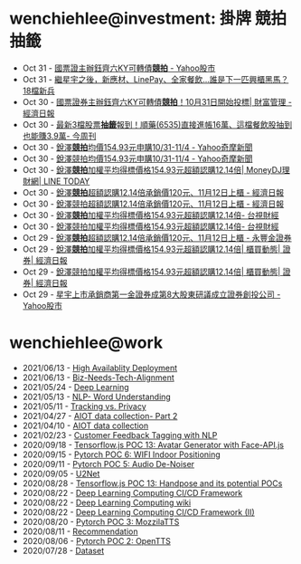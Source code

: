# wenchiehlee@investment: 掛牌 競拍 抽籤 

<!-- rss start -->
- Oct 31 - [國票證主辦鈺齊六KY可轉債<b>競拍</b> - Yahoo股市](https://www.google.com/url?rct=j&sa=t&url=https://tw.stock.yahoo.com/news/%25E5%259C%258B%25E7%25A5%25A8%25E8%25AD%2589%25E4%25B8%25BB%25E8%25BE%25A6-%25E9%2588%25BA%25E9%25BD%258A%25E5%2585%25ADky%25E5%258F%25AF%25E8%25BD%2589%25E5%2582%25B5%25E7%25AB%25B6%25E6%258B%258D-201000553.html&ct=ga&cd=CAIyIGMyMDFhNDU4NzAzY2ViODg6Y29tLnR3OnpoLVRXOlRX&usg=AOvVaw3ItsiHpHST14qMmEQ2qnwn)
- Oct 31 - [繼星宇之後，新應材、LinePay、全家餐飲…誰是下一匹興櫃黑馬？ 18檔新兵](https://www.google.com/url?rct=j&sa=t&url=https://tw.news.yahoo.com/%25E7%25B9%25BC%25E6%2598%259F%25E5%25AE%2587%25E4%25B9%258B%25E5%25BE%258C-%25E6%2596%25B0%25E6%2587%2589%25E6%259D%2590-linepay-%25E5%2585%25A8%25E5%25AE%25B6%25E9%25A4%2590%25E9%25A3%25B2-%25E8%25AA%25B0%25E6%2598%25AF%25E4%25B8%258B-034201434.html&ct=ga&cd=CAIyIDAyOWU0YTc5M2ViOGJkZDQ6Y29tLnR3OnpoLVRXOlRX&usg=AOvVaw10h0DPCYe8Pm9BDgC893WH)
- Oct 30 - [國票證券主辦鈺齊六KY可轉債<b>競拍</b>！10月31日開始投標| 財富管理 - 經濟日報](https://www.google.com/url?rct=j&sa=t&url=https://money.udn.com/money/story/5636/8326965%3Ffrom%3Dedn_subcatelist_cate&ct=ga&cd=CAIyIGMyMDFhNDU4NzAzY2ViODg6Y29tLnR3OnpoLVRXOlRX&usg=AOvVaw3NXKejRLLig7Swbuc2jN5D)
- Oct 30 - [最新3檔股票<b>抽籤</b>報到！順藥(6535)直接進帳16萬、這檔餐飲股抽到也能賺3.9萬- 今周刊](https://www.google.com/url?rct=j&sa=t&url=https://www.businesstoday.com.tw/article/category/183008/post/202410280025/&ct=ga&cd=CAIyIDAyOWU0YTc5M2ViOGJkZDQ6Y29tLnR3OnpoLVRXOlRX&usg=AOvVaw3uZ06sBghZdlgL1S5q7dGh)
- Oct 30 - [銳澤<b>競拍</b>均價154.93元申購10/31-11/4 - Yahoo奇摩新聞](https://www.google.com/url?rct=j&sa=t&url=https://tw.news.yahoo.com/%25E9%258A%25B3%25E6%25BE%25A4%25E7%25AB%25B6%25E6%258B%258D%25E5%259D%2587%25E5%2583%25B9154-93%25E5%2585%2583-%25E7%2594%25B3%25E8%25B3%25BC10-31-11-190301841.html&ct=ga&cd=CAIyIGMyMDFhNDU4NzAzY2ViODg6Y29tLnR3OnpoLVRXOlRX&usg=AOvVaw2cH_LhbaOJbhrI-7x_-pNi)
- Oct 30 - [銳澤競拍均價154.93元申購10/31-11/4 - Yahoo奇摩新聞](https://www.google.com/url?rct=j&sa=t&url=https://tw.news.yahoo.com/%25E9%258A%25B3%25E6%25BE%25A4%25E7%25AB%25B6%25E6%258B%258D%25E5%259D%2587%25E5%2583%25B9154-93%25E5%2585%2583-%25E7%2594%25B3%25E8%25B3%25BC10-31-11-190301841.html&ct=ga&cd=CAIyImQ1NGU5NDllMDMxY2JiY2M6Y29tLnR3OnpoLVRXOlRXOlI&usg=AOvVaw2cH_LhbaOJbhrI-7x_-pNi)
- Oct 30 - [銳澤<b>競拍</b>加權平均得標價格154.93元超額認購12.14倍| MoneyDJ理財網| LINE TODAY](https://www.google.com/url?rct=j&sa=t&url=https://today.line.me/tw/v2/article/2DOxJJN&ct=ga&cd=CAIyIGMyMDFhNDU4NzAzY2ViODg6Y29tLnR3OnpoLVRXOlRX&usg=AOvVaw37Y-FwDe62Vx5ARw7b2fO4)
- Oct 30 - [銳澤<b>競拍</b>超額認購12.14倍承銷價120元、11月12日上櫃 - 經濟日報](https://www.google.com/url?rct=j&sa=t&url=https://money.udn.com/money/story/11074/8323581&ct=ga&cd=CAIyIGMyMDFhNDU4NzAzY2ViODg6Y29tLnR3OnpoLVRXOlRX&usg=AOvVaw0dllCNxMIzuUl8vZzVF4cP)
- Oct 30 - [銳澤競拍超額認購12.14倍承銷價120元、11月12日上櫃 - 經濟日報](https://www.google.com/url?rct=j&sa=t&url=https://money.udn.com/money/story/11074/8323581&ct=ga&cd=CAIyImQ1NGU5NDllMDMxY2JiY2M6Y29tLnR3OnpoLVRXOlRXOlI&usg=AOvVaw0dllCNxMIzuUl8vZzVF4cP)
- Oct 30 - [銳澤<b>競拍</b>加權平均得標價格154.93元超額認購12.14倍- 台視財經](https://www.google.com/url?rct=j&sa=t&url=https://www.ttv.com.tw/finance/view/1020242917090E63E5220CB64617BFFEFD8F80D03B49CED7/587&ct=ga&cd=CAIyIGMyMDFhNDU4NzAzY2ViODg6Y29tLnR3OnpoLVRXOlRX&usg=AOvVaw1rOYOx_jZm13vdPQaJe6EE)
- Oct 30 - [銳澤競拍加權平均得標價格154.93元超額認購12.14倍- 台視財經](https://www.google.com/url?rct=j&sa=t&url=https://www.ttv.com.tw/finance/view/1020242917090E63E5220CB64617BFFEFD8F80D03B49CED7/587&ct=ga&cd=CAIyImQ1NGU5NDllMDMxY2JiY2M6Y29tLnR3OnpoLVRXOlRXOlI&usg=AOvVaw1rOYOx_jZm13vdPQaJe6EE)
- Oct 29 - [銳澤<b>競拍</b>超額認購12.14倍承銷價120元、11月12日上櫃 - 永豐金證券](https://www.google.com/url?rct=j&sa=t&url=https://www.sinotrade.com.tw/richclub/news/6720960432ba0c93318b614e&ct=ga&cd=CAIyIGMyMDFhNDU4NzAzY2ViODg6Y29tLnR3OnpoLVRXOlRX&usg=AOvVaw3eo9OfAC2jipQ43LydVO6q)
- Oct 29 - [銳澤<b>競拍</b>加權平均得標價格154.93元超額認購12.14倍| 櫃買動態| 證券| 經濟日報](https://www.google.com/url?rct=j&sa=t&url=https://money.udn.com/money/story/5613/8323719&ct=ga&cd=CAIyIGMyMDFhNDU4NzAzY2ViODg6Y29tLnR3OnpoLVRXOlRX&usg=AOvVaw3qqDpHW-ROeqTwLJDLKVMk)
- Oct 29 - [銳澤競拍加權平均得標價格154.93元超額認購12.14倍| 櫃買動態| 證券| 經濟日報](https://www.google.com/url?rct=j&sa=t&url=https://money.udn.com/money/story/5613/8323719&ct=ga&cd=CAIyImQ1NGU5NDllMDMxY2JiY2M6Y29tLnR3OnpoLVRXOlRXOlI&usg=AOvVaw3qqDpHW-ROeqTwLJDLKVMk)
- Oct 29 - [星宇上市承銷商第一金證券成第8大股東研議成立證券創投公司 - Yahoo股市](https://www.google.com/url?rct=j&sa=t&url=https://tw.stock.yahoo.com/news/%25E6%2598%259F%25E5%25AE%2587%25E4%25B8%258A%25E5%25B8%2582%25E6%2589%25BF%25E9%258A%25B7%25E5%2595%2586%25E7%25AC%25AC%25E4%25B8%2580%25E9%2587%2591%25E8%25AD%2589%25E5%2588%25B8%25E6%2588%2590%25E7%25AC%25AC8%25E5%25A4%25A7%25E8%2582%25A1%25E6%259D%25B1-%25E7%25A0%2594%25E8%25AD%25B0%25E6%2588%2590%25E7%25AB%258B%25E8%25AD%2589%25E5%2588%25B8%25E5%2589%25B5%25E6%258A%2595%25E5%2585%25AC%25E5%258F%25B8-095843672.html&ct=ga&cd=CAIyIGMyMDFhNDU4NzAzY2ViODg6Y29tLnR3OnpoLVRXOlRX&usg=AOvVaw26bD8drKIg3rW2bBzhTOUT)
<!-- rss end -->

# wenchiehlee@work
<!-- _feed1_ start -->
- 2021/06/13 - [High Availablity Deployment](https://wenchiehlee.github.io/mkdocs/blog/2021/06/high-availablity-deployment/)
- 2021/06/13 - [Biz-Needs-Tech-Alignment](https://wenchiehlee.github.io/mkdocs/blog/2021/06/biz-needs-tech-alignment/)
- 2021/05/24 - [Deep Learning](https://wenchiehlee.github.io/mkdocs/blog/2021/05/deep-learning/)
- 2021/05/13 - [NLP- Word Understanding](https://wenchiehlee.github.io/mkdocs/blog/2021/05/nlp--word-understanding/)
- 2021/05/11 - [Tracking vs. Privacy](https://wenchiehlee.github.io/mkdocs/blog/2021/05/tracking-vs-privacy/)
- 2021/04/27 - [AIOT data collection- Part 2](https://wenchiehlee.github.io/mkdocs/blog/2021/04/aiot-data-collection--part-2/)
- 2021/04/10 - [AIOT data collection](https://wenchiehlee.github.io/mkdocs/blog/2021/04/aiot-data-collection/)
- 2021/02/23 - [Customer Feedback Tagging with NLP](https://wenchiehlee.github.io/mkdocs/blog/2021/02/customer-feedback-tagging-with-nlp/)
- 2020/09/18 - [Tensorflow.js POC 13: Avatar Generator with Face-API.js](https://wenchiehlee.github.io/mkdocs/blog/2020/09/tensorflowjs-poc-13-avatar-generator-with-face-apijs/)
- 2020/09/15 - [Pytorch POC 6: WIFI Indoor Positioning](https://wenchiehlee.github.io/mkdocs/blog/2020/09/pytorch-poc-6-wifi-indoor-positioning/)
- 2020/09/11 - [Pytorch POC 5: Audio De-Noiser](https://wenchiehlee.github.io/mkdocs/blog/2020/09/pytorch-poc-5-audio-de-noiser/)
- 2020/09/05 - [U2Net](https://wenchiehlee.github.io/mkdocs/blog/2020/09/u2net/)
- 2020/08/28 - [Tensorflow.js POC 13: Handpose and its potential POCs](https://wenchiehlee.github.io/mkdocs/blog/2020/08/tensorflowjs-poc-13-handpose-and-its-potential-pocs/)
- 2020/08/22 - [Deep Learning Computing CI/CD Framework](https://wenchiehlee.github.io/mkdocs/blog/2020/08/deep-learning-computing-cicd-framework/)
- 2020/08/22 - [Deep Learning Computing wiki](https://wenchiehlee.github.io/mkdocs/blog/2020/08/deep-learning-computing-wiki/)
- 2020/08/22 - [Deep Learning Computing CI/CD Framework (II)](https://wenchiehlee.github.io/mkdocs/blog/2020/08/deep-learning-computing-cicd-framework-ii/)
- 2020/08/20 - [Pytorch POC 3: MozzilaTTS](https://wenchiehlee.github.io/mkdocs/blog/2020/08/pytorch-poc-3-mozzilatts/)
- 2020/08/11 - [Recommendation](https://wenchiehlee.github.io/mkdocs/blog/2020/08/recommendation/)
- 2020/08/06 - [Pytorch POC 2: OpenTTS](https://wenchiehlee.github.io/mkdocs/blog/2020/08/pytorch-poc-2-opentts/)
- 2020/07/28 - [Dataset](https://wenchiehlee.github.io/mkdocs/blog/2020/07/dataset/)
<!-- _feed1_ end -->
